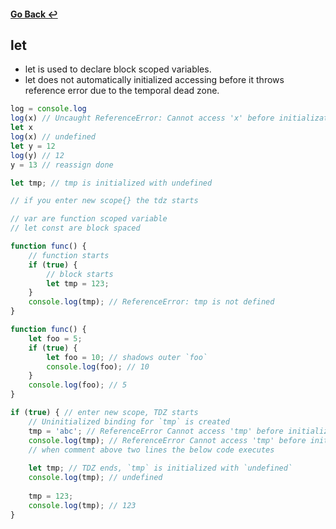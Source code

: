#### [Go Back ↩](../README.md)
## let 

- let is used to declare block scoped variables.
- let does not automatically initialized accessing before it throws reference error due to the temporal dead zone.

```javascript
log = console.log
log(x) // Uncaught ReferenceError: Cannot access 'x' before initialization
let x
log(x) // undefined
let y = 12
log(y) // 12
y = 13 // reassign done

let tmp; // tmp is initialized with undefined

// if you enter new scope{} the tdz starts

// var are function scoped variable
// let const are block spaced

function func() {
    // function starts 
    if (true) {
        // block starts
        let tmp = 123;
    }
    console.log(tmp); // ReferenceError: tmp is not defined
}

function func() {
    let foo = 5;
    if (true) {
        let foo = 10; // shadows outer `foo`
        console.log(foo); // 10
    }
    console.log(foo); // 5
}

if (true) { // enter new scope, TDZ starts
    // Uninitialized binding for `tmp` is created
    tmp = 'abc'; // ReferenceError Cannot access 'tmp' before initialization
    console.log(tmp); // ReferenceError Cannot access 'tmp' before initialization
    // when comment above two lines the below code executes
    
    let tmp; // TDZ ends, `tmp` is initialized with `undefined`
    console.log(tmp); // undefined
    
    tmp = 123;
    console.log(tmp); // 123
}

```
